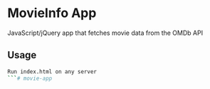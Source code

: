 # MovieInfo App

JavaScript/jQuery app that fetches movie data from the OMDb API

## Usage

```bash
Run index.html on any server
```# movie-app
